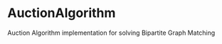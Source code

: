 AuctionAlgorithm
================

Auction Algorithm implementation for solving Bipartite Graph Matching
